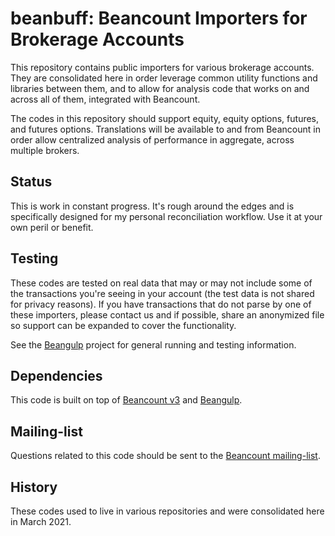 # beanbuff: Beancount Importers for Brokerage Accounts

This repository contains public importers for various brokerage accounts. They
are consolidated here in order leverage common utility functions and libraries
between them, and to allow for analysis code that works on and across all of
them, integrated with Beancount.

The codes in this repository should support equity, equity options, futures, and
futures options. Translations will be available to and from Beancount in order
allow centralized analysis of performance in aggregate, across multiple brokers.


## Status

This is work in constant progress. It's rough around the edges and is
specifically designed for my personal reconciliation workflow. Use it at your
own peril or benefit.


## Testing

These codes are tested on real data that may or may not include some of the
transactions you're seeing in your account (the test data is not shared for
privacy reasons). If you have transactions that do not parse by one of these
importers, please contact us and if possible, share an anonymized file so
support can be expanded to cover the functionality.

See the [Beangulp](http://github.com/beancount/beangulp) project for general
running and testing information.


## Dependencies

This code is built on top of [Beancount
v3](http://github.com/beancount/beancount) and
[Beangulp](http://github.com/beancount/beangulp).


## Mailing-list

Questions related to this code should be sent to the [Beancount
mailing-list](https://groups.google.com/g/beancount).


## History

These codes used to live in various repositories and were consolidated here in
March 2021.
